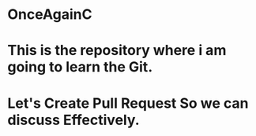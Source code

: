 # OnceAgainC
# This is the repository where i am going to learn the Git.
# Let's Create Pull Request So we can discuss Effectively.
